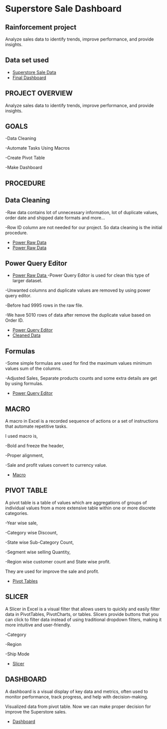 # Superstore Sale Dashboard
## Rainforcement project
Analyze sales data to identify trends, improve performance, and provide insights.

## Data set used
- <a href="https://github.com/prabinp242/Superstore_Sale_Dashboard/blob/main/Rainforcement%20Project.xlsx"> Superstore Sale Data </a>
- <a href="https://github.com/prabinp242/Superstore_Sale_Dashboard/blob/main/Final%20Dashboard.png"> Final Dashboard </a>

## PROJECT  OVERVIEW
  Analyze sales data to identify trends, improve performance, and provide insights.

## GOALS
  -Data Cleaning
  
  -Automate Tasks Using Macros
  
  -Create Pivot Table
  
  -Make Dashboard

## PROCEDURE

## Data Cleaning
  -Raw data contains lot of unnecessary information, lot of duplicate values, order date and shipped date formats and more…
  
  -Row ID column are not needed for our project. So data cleaning is the initial procedure.
  
- <a href="https://github.com/prabinp242/Superstore_Sale_Dashboard/blob/main/Raw%20Data.png"> Power Raw Data </a>
- <a href="https://github.com/prabinp242/Superstore_Sale_Dashboard/blob/main/Raw%20Data.png"> Power Raw Data </a>
  
## Power Query Editor
- <a href="https://github.com/prabinp242/Superstore_Sale_Dashboard/blob/main/Raw%20Data.png"> Power Raw Data </a>
-Power Query Editor is used for clean this type of larger dataset.

-Unwanted columns and duplicate values are removed by using power query editor. 

-Before had 9995 rows in the raw file. 

-We have 5010 rows of data after remove the duplicate value based on Order ID.
- <a href="https://github.com/prabinp242/Superstore_Sale_Dashboard/blob/main/Power%20query%20editor.png"> Power Query Editor </a>
- <a href="https://github.com/prabinp242/Superstore_Sale_Dashboard/blob/main/Cleaned%20data.png"> Cleaned Data </a>
  
## Formulas
-Some simple formulas are used for find the maximum values minimum values sum of the columns.

-Adjusted Sales, Separate products counts and some extra details are get by using formulas.
- <a href="https://github.com/prabinp242/Superstore_Sale_Dashboard/blob/main/Basic%20Formulas.png"> Power Query Editor </a>
  
## MACRO
A macro in Excel is a recorded sequence of actions or a set of instructions that automate repetitive tasks.

I used macro is,

-Bold and freeze the header,

-Proper alignment,

-Sale and profit values convert to currency value.
- <a href="https://github.com/prabinp242/Superstore_Sale_Dashboard/blob/main/Macro%20used.png">Macro</a>
  
## PIVOT TABLE
A pivot table is a table of values which are aggregations of groups of individual values from a more extensive table within one or more discrete categories.

-Year wise sale,

-Category wise Discount,

-State wise Sub-Category Count,

-Segment wise selling Quantity,

-Region wise customer count and State wise profit.

  They are used for improve the sale and profit.
  - <a href="https://github.com/prabinp242/Superstore_Sale_Dashboard/blob/main/Pivot%20tables.png">Pivot Tables</a>
  
## SLICER
  A Slicer in Excel is a visual filter that allows users to quickly and easily filter data in PivotTables, PivotCharts, or tables. Slicers provide buttons that you can click to filter data instead of using 
  traditional dropdown filters, making it more intuitive and user-friendly.
  
  -Category
  
  -Region
  
  -Ship Mode
  - <a href="https://github.com/prabinp242/Superstore_Sale_Dashboard/blob/main/Slicer.png">Slicer</a>
    
## DASHBOARD
  A dashboard is a visual display of key data and metrics, often used to monitor performance, track progress, and help with decision-making.
  
  Visualized data from pivot table. Now we can make proper decision for improve the Superstore sales.
  - <a href="https://github.com/prabinp242/Superstore_Sale_Dashboard/blob/main/Final%20Dashboard.png">Dashboard </a>






    
    
